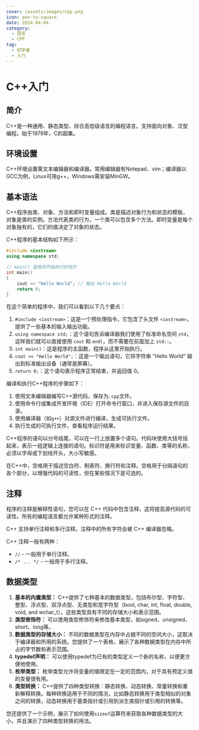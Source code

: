 ```yaml
---
cover: /assets/images/cpp.png
icon: pen-to-square
date: 2024-04-04
category:
  - 语言
  - CPP
tag:
  - 初学者
  - 入门
---
```


# C++入门

## 简介
C++是一种通用、静态类型、综合高低级语言的编程语言。支持面向对象、泛型编程。始于1979年，C的超集。

## 环境设置
C++环境设置需文本编辑器和编译器。常用编辑器有Notepad、vim；编译器以GCC为例，Linux可用g++，Windows需安装MinGW。

## 基本语法
C++程序由类、对象、方法和即时变量组成。类是描述对象行为和状态的模板，对象是类的实例。方法代表类的行为，一个类可以包含多个方法。即时变量是每个对象独有的，它们的值决定了对象的状态。

C++程序的基本结构如下所示：

```c++
#include <iostream>
using namespace std;

// main() 是程序开始执行的地方
int main()
{
    cout << "Hello World"; // 输出 Hello World
    return 0;
}
```

在这个简单的程序中，我们可以看到以下几个要点：

1. `#include <iostream>`：这是一个预处理指令，它包含了头文件 `<iostream>`，提供了一些基本的输入输出功能。
2. `using namespace std;`：这个语句告诉编译器我们使用了标准命名空间 `std`，这样我们就可以直接使用 `cout` 和 `endl`，而不需要在前面加上 `std::`。
3. `int main()`：这是程序的主函数，程序从这里开始执行。
4. `cout << "Hello World";`：这是一个输出语句，它将字符串 "Hello World" 输出到标准输出设备（通常是屏幕）。
5. `return 0;`：这个语句表示程序正常结束，并返回值 0。

编译和执行C++程序的步骤如下：

1. 使用文本编辑器编写C++源代码，保存为`.cpp`文件。
2. 使用命令行或集成开发环境（IDE）打开命令行窗口，并进入保存源文件的目录。
3. 使用编译器（如`g++`）对源文件进行编译，生成可执行文件。
4. 执行生成的可执行文件，查看程序运行结果。

C++程序的语句以分号结尾，可以在一行上放置多个语句。代码块使用大括号括起来，表示一组逻辑上连接的语句。标识符是用来标识变量、函数、类等的名称，必须以字母或下划线开头，大小写敏感。

在C++中，空格用于描述空白符、制表符、换行符和注释。空格用于分隔语句的各个部分，以增强代码的可读性，但在某些情况下是可选的。

## 注释

程序的注释是解释性语句，您可以在 C++ 代码中包含注释，这将提高源代码的可读性。所有的编程语言都允许某种形式的注释。

C++ 支持单行注释和多行注释。注释中的所有字符会被 C++ 编译器忽略。

C++ 注释一般有两种：

- `//` - 一般用于单行注释。
- `/* ... */` - 一般用于多行注释。

## 数据类型

1. **基本的内置类型：** C++提供了七种基本的数据类型，包括布尔型、字符型、整型、浮点型、双浮点型、无类型和宽字符型（bool, char, int, float, double, void, and wchar_t）。这些类型具有不同的存储大小和表示范围。
2. **类型修饰符：** 可以使用类型修饰符来修改基本类型，如signed、unsigned、short、long等。
3. **数据类型的存储大小：** 不同的数据类型在内存中占据不同的空间大小，这取决于编译器和所用的系统。您提供了一个表格，展示了各种数据类型在内存中所占的字节数和表示范围。
4. **typedef声明：** 可以使用typedef为已有的类型定义一个新的名称，以便更方便地使用。
5. **枚举类型：** 枚举类型允许将变量的值限定在一定的范围内，对于具有预定义值的变量很有用。
6. **类型转换：** C++提供了四种类型转换：静态转换、动态转换、常量转换和重新解释转换。每种转换适用于不同的情况，比如静态转换用于类型相似的对象之间的转换，动态转换用于基类指针或引用到派生类指针或引用的转换等。

您还提供了一个示例，展示了如何使用`sizeof`运算符来获取各种数据类型的大小，并且演示了四种类型转换的用法。